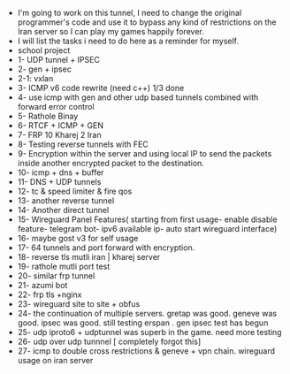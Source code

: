 - I'm going to work on this tunnel, I need to change the original programmer's code and use it to bypass any kind of restrictions on the Iran server so I can play my games happily forever.
- I will list the tasks i need to do here as a reminder for myself.
- school project
- 1- UDP tunnel + IPSEC
- 2- gen + ipsec
- 2-1: vxlan
- 3- ICMP v6 code rewrite (need c++) 1/3 done
- 4- use icmp with gen and other udp based tunnels combined with forward error control
- 5- Rathole Binay
- 6- RTCF + ICMP + GEN
- 7- FRP 10 Kharej 2 Iran
- 8- Testing reverse tunnels with FEC
- 9- Encryption within the server and using local IP to send the packets inside another encrypted packet to the destination.
- 10- icmp + dns + buffer
- 11- DNS + UDP tunnels
- 12- tc & speed limiter & fire qos
- 13- another reverse tunnel
- 14- Another direct tunnel
- 15- Wireguard Panel Features( starting from first usage- enable disable feature- telegram bot- ipv6 available ip- auto start wireguard interface)
- 16- maybe gost v3 for self usage
- 17- 64 tunnels and port forward with encryption.
- 18- reverse tls mutli iran | kharej server
- 19- rathole mutli port test
- 20- similar frp tunnel
- 21- azumi bot
- 22- frp tls +nginx
- 23- wireguard site to site + obfus
- 24- the continuation of multiple servers. gretap was good. geneve was good. ipsec was good. still testing erspan . gen ipsec test has begun
- 25- udp iproto6 + udptunnel was superb in the game. need more testing
- 26- udp over udp tunnnel [ completely forgot this]
- 27- icmp to double cross restrictions & geneve + vpn chain. wireguard usage on iran server
